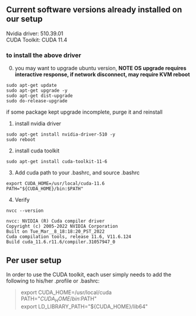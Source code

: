 ## Current software versions already installed on our setup
Nvidia driver: 510.39.01<br>
CUDA Toolkit: CUDA 11.4
### to install the above driver
0. you may want to upgrade ubuntu version, **NOTE OS upgrade requires interactive response, if network disconnect, may require KVM reboot**
```
sudo apt-get update
sudo apt-get upgrade -y
sudo apt-get dist-upgrade
sudo do-release-upgrade
```
if some package kept upgrade incomplete, purge it and reinstall
1. install nvidia driver
```
sudo apt-get install nvidia-driver-510 -y
sudo reboot
```
2. install cuda toolkit
```
sudo apt-get install cuda-toolkit-11-6
```
3. Add cuda path to your .bashrc, and source .bashrc
```
export CUDA_HOME=/usr/local/cuda-11.6
PATH="${CUDA_HOME}/bin:$PATH"
```
4. Verify
```
nvcc --version
```
```
nvcc: NVIDIA (R) Cuda compiler driver
Copyright (c) 2005-2022 NVIDIA Corporation
Built on Tue_Mar__8_18:18:20_PST_2022
Cuda compilation tools, release 11.6, V11.6.124
Build cuda_11.6.r11.6/compiler.31057947_0
```
## Per user setup
In order to use the CUDA toolkit, each user simply needs to add the following to his/her .profile or .bashrc:

>export CUDA_HOME=/usr/local/cuda<br>
PATH="${CUDA_HOME}/bin:$PATH"<br>
export LD_LIBRARY_PATH="${CUDA_HOME}/lib64"

